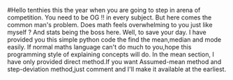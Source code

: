  #Hello tenthies
 this the year when you are going to step in arena of competition. You need to be OG !! in every subject. But here comes the common man's problem. Does math feels overwhelming to you just like myself ? And stats being the boss here. Well, to save your day. I have provided you this simple python code the find the mean,median and mode easily. If normal maths language can't do much to you,hope this programming style of explaining concepts will do. In the mean section, I have only provided direct method.If you want Assumed-mean method and step-deviation method,just comment and I'll make it available at the earliest.
